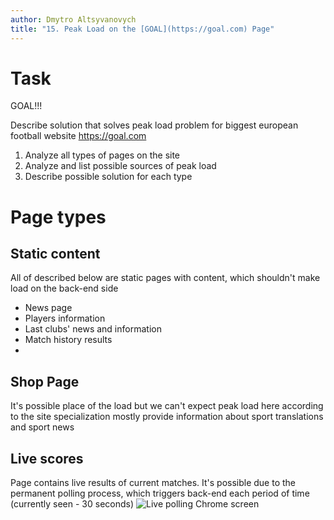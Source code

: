 ```yaml
---
author: Dmytro Altsyvanovych
title: "15. Peak Load on the [GOAL](https://goal.com) Page"
---
```


# Task

GOAL!!!

Describe solution that solves peak load problem for biggest european
football website <https://goal.com>

1.  Analyze all types of pages on the site
2.  Analyze and list possible sources of peak load
3.  Describe possible solution for each type

# Page types

## Static content

All of described below are static pages with content, which shouldn\'t
make load on the back-end side

-   News page
-   Players information
-   Last clubs\' news and information
-   Match history results
-   

## Shop Page

It\'s possible place of the load but we can\'t expect peak load here
according to the site specialization mostly provide information about
sport translations and sport news

## Live scores

Page contains live results of current matches. It\'s possible due to the
permanent polling process, which triggers back-end each period of time
(currently seen - 30 seconds) ![Live polling Chrome
screen](resources/live-polling.png)
